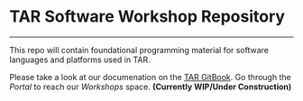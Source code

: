 # TAR Software Workshop Repository
---

This repo will contain foundational programming material for software languages and platforms used in TAR.

Please take a look at our documenation on the [TAR GitBook](https://texas-aerial-robotics.gitbook.io/texas-aerial-robotics). 
Go through the *Portal* to reach our *Workshops* space. **(Currently WIP/Under Construction)**
